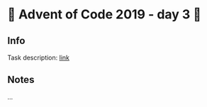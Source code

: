 # 🎄 Advent of Code 2019 - day 3 🎄

## Info

Task description: [link](https://adventofcode.com/2019/day/3)

## Notes

...